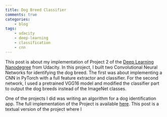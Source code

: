 ```yaml
--- 
title: Dog Breed Classifier
comments: true
categories:
    - blog
tags: 
    - udacity
    - deep-learning
    - classification
    - cnn
---
```

This post is about my implementation of Project 2 of the [Deep Learning Nanodegree](https://www.udacity.com/course/deep-learning-nanodegree--nd101) from Udacity. In this project, I built two Convolutional Neural Networks for identifying the dog breed. The first was about implementing a CNN in PyTorch with a full feature extractor and classifier. For the second network, I used a pretrained VGG16 model and modified the classifier part to output the dog breeds instead of the ImageNet classes.

One of the projects I did was writing an algorithm for a dog identification app. The full implementation of the Project is available [here](https://github.com/hash-ir/Dog-Breed-Classifier). This post is a textual version of the project where I 


